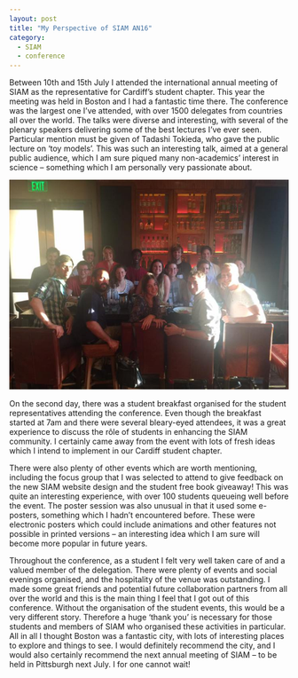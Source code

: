 ```yaml
---
layout: post
title: "My Perspective of SIAM AN16"
category: 
  - SIAM
  - conference
---
```


Between 10th and 15th July I attended the international annual meeting of SIAM as the representative for Cardiff’s student chapter. This year the meeting was held in Boston and I had a fantastic time there. The conference was the largest one I’ve attended, with over 1500 delegates from countries all over the world. The talks were diverse and interesting, with several of the plenary speakers delivering some of the best lectures I’ve ever seen. Particular mention must be given of Tadashi Tokieda, who gave the public lecture on ‘toy models’. This was such an interesting talk, aimed at a general public audience, which I am sure piqued many non-academics’ interest in science – something which I am personally very passionate about.

![AN16 Group Photo](/assets/AN16.jpg)

On the second day, there was a student breakfast organised for the student representatives attending the conference. Even though the breakfast started at 7am and there were several bleary-eyed attendees, it was a great experience to discuss the rôle of students in enhancing the SIAM community. I certainly came away from the event with lots of fresh ideas which I intend to implement in our Cardiff student chapter.

There were also plenty of other events which are worth mentioning, including the focus group that I was selected to attend to give feedback on the new SIAM website design and the student free book giveaway! This was quite an interesting experience, with over 100 students queueing well before the event. The poster session was also unusual in that it used some e-posters, something which I hadn’t encountered before. These were electronic posters which could include animations and other features not possible in printed versions – an interesting idea which I am sure will become more popular in future years.

Throughout the conference, as a student I felt very well taken care of and a valued member of the delegation. There were plenty of events and social evenings organised, and the hospitality of the venue was outstanding. I made some great friends and potential future collaboration partners from all over the world and this is the main thing I feel that I got out of this conference. Without the organisation of the student events, this would be a very different story. Therefore a huge ‘thank you’ is necessary for those students and members of SIAM who organised these activities in particular.
All in all I thought Boston was a fantastic city, with lots of interesting places to explore and things to see. I would definitely recommend the city, and I would also certainly recommend the next annual meeting of SIAM – to be held in Pittsburgh next July. I for one cannot wait!
